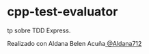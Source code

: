 # cpp-test-evaluator
tp sobre TDD Express.

Realizado con Aldana Belen Acuña[ @Aldana712]([URL](https://github.com/aldana712/))



